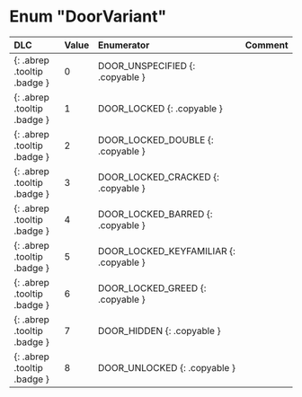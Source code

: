 # Enum "DoorVariant"
|DLC|Value|Enumerator|Comment|
|:--|:--|:--|:--|
|[ ](#){: .abrep .tooltip .badge }|0 |DOOR_UNSPECIFIED {: .copyable } |  |
|[ ](#){: .abrep .tooltip .badge }|1 |DOOR_LOCKED {: .copyable } |  |
|[ ](#){: .abrep .tooltip .badge }|2 |DOOR_LOCKED_DOUBLE {: .copyable } |  |
|[ ](#){: .abrep .tooltip .badge }|3 |DOOR_LOCKED_CRACKED {: .copyable } |  |
|[ ](#){: .abrep .tooltip .badge }|4 |DOOR_LOCKED_BARRED {: .copyable } |  |
|[ ](#){: .abrep .tooltip .badge }|5 |DOOR_LOCKED_KEYFAMILIAR {: .copyable } |  |
|[ ](#){: .abrep .tooltip .badge }|6 |DOOR_LOCKED_GREED {: .copyable } |  |
|[ ](#){: .abrep .tooltip .badge }|7 |DOOR_HIDDEN {: .copyable } |  |
|[ ](#){: .abrep .tooltip .badge }|8 |DOOR_UNLOCKED {: .copyable } |  |